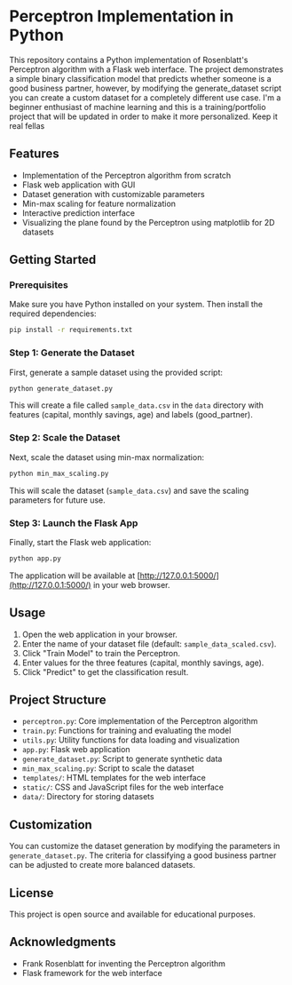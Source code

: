 # Perceptron Implementation in Python

This repository contains a Python implementation of Rosenblatt's Perceptron algorithm with a Flask web interface. The project demonstrates a simple binary classification model that predicts whether someone is a good business partner, however, by modifying the generate_dataset script you can create a custom dataset for a completely different use case. I'm a beginner enthusiast of machine learning and this is a training/portfolio project that will be updated in order to make it more personalized. Keep it real fellas

## Features
- Implementation of the Perceptron algorithm from scratch
- Flask web application with GUI
- Dataset generation with customizable parameters
- Min-max scaling for feature normalization
- Interactive prediction interface
- Visualizing the plane found by the Perceptron using matplotlib for 2D datasets

## Getting Started

### Prerequisites
Make sure you have Python installed on your system. Then install the required dependencies:

```bash
pip install -r requirements.txt
```

### Step 1: Generate the Dataset
First, generate a sample dataset using the provided script:

```bash
python generate_dataset.py
```

This will create a file called `sample_data.csv` in the `data` directory with features (capital, monthly savings, age) and labels (good_partner).

### Step 2: Scale the Dataset
Next, scale the dataset using min-max normalization:

```bash
python min_max_scaling.py
```

This will scale the dataset (`sample_data.csv`) and save the scaling parameters for future use.

### Step 3: Launch the Flask App
Finally, start the Flask web application:

```bash
python app.py
```

The application will be available at [http://127.0.0.1:5000/](http://127.0.0.1:5000/) in your web browser.

## Usage
1. Open the web application in your browser.
2. Enter the name of your dataset file (default: `sample_data_scaled.csv`).
3. Click "Train Model" to train the Perceptron.
4. Enter values for the three features (capital, monthly savings, age).
5. Click "Predict" to get the classification result.

## Project Structure
- `perceptron.py`: Core implementation of the Perceptron algorithm
- `train.py`: Functions for training and evaluating the model
- `utils.py`: Utility functions for data loading and visualization
- `app.py`: Flask web application
- `generate_dataset.py`: Script to generate synthetic data
- `min_max_scaling.py`: Script to scale the dataset
- `templates/`: HTML templates for the web interface
- `static/`: CSS and JavaScript files for the web interface
- `data/`: Directory for storing datasets

## Customization
You can customize the dataset generation by modifying the parameters in `generate_dataset.py`. The criteria for classifying a good business partner can be adjusted to create more balanced datasets.

## License
This project is open source and available for educational purposes.

## Acknowledgments
- Frank Rosenblatt for inventing the Perceptron algorithm
- Flask framework for the web interface
